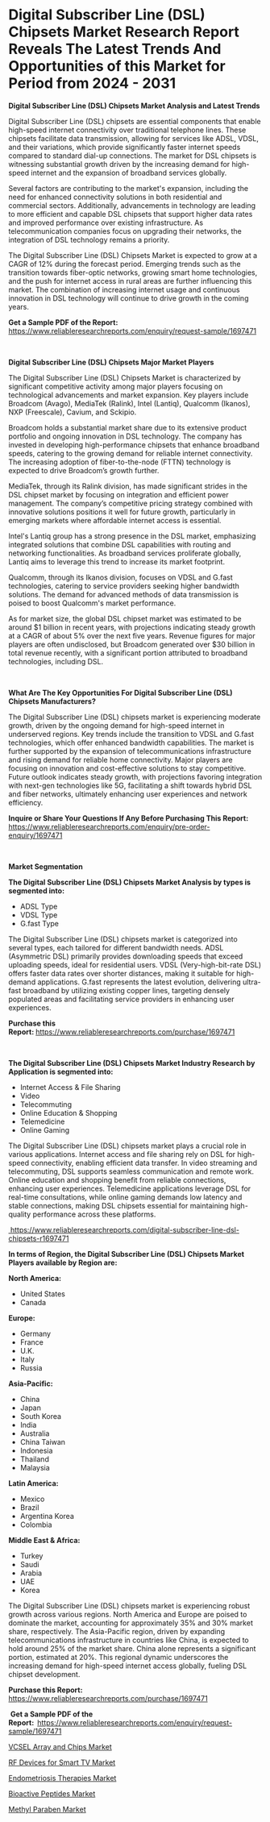 <p><h1>Digital Subscriber Line (DSL) Chipsets Market Research Report Reveals The Latest Trends And Opportunities of this Market for Period from 2024 - 2031</h1></p><p><strong>Digital Subscriber Line (DSL) Chipsets Market Analysis and Latest Trends</strong></p>
<p><p>Digital Subscriber Line (DSL) chipsets are essential components that enable high-speed internet connectivity over traditional telephone lines. These chipsets facilitate data transmission, allowing for services like ADSL, VDSL, and their variations, which provide significantly faster internet speeds compared to standard dial-up connections. The market for DSL chipsets is witnessing substantial growth driven by the increasing demand for high-speed internet and the expansion of broadband services globally.</p><p>Several factors are contributing to the market's expansion, including the need for enhanced connectivity solutions in both residential and commercial sectors. Additionally, advancements in technology are leading to more efficient and capable DSL chipsets that support higher data rates and improved performance over existing infrastructure. As telecommunication companies focus on upgrading their networks, the integration of DSL technology remains a priority.</p><p>The Digital Subscriber Line (DSL) Chipsets Market is expected to grow at a CAGR of 12% during the forecast period. Emerging trends such as the transition towards fiber-optic networks, growing smart home technologies, and the push for internet access in rural areas are further influencing this market. The combination of increasing internet usage and continuous innovation in DSL technology will continue to drive growth in the coming years.</p></p>
<p><strong>Get a Sample PDF of the Report:&nbsp;</strong> <a href="https://www.reliableresearchreports.com/enquiry/request-sample/1697471?utm_campaign=16&utm_medium=2&utm_source=Github&utm_content=ia&utm_term=03102024&utm_id=digital-subscriber-line-dsl-chipsets">https://www.reliableresearchreports.com/enquiry/request-sample/1697471</a></p>
<p>&nbsp;</p>
<p><strong>Digital Subscriber Line (DSL) Chipsets Major Market Players</strong></p>
<p><p>The Digital Subscriber Line (DSL) Chipsets Market is characterized by significant competitive activity among major players focusing on technological advancements and market expansion. Key players include Broadcom (Avago), MediaTek (Ralink), Intel (Lantiq), Qualcomm (Ikanos), NXP (Freescale), Cavium, and Sckipio.</p><p>Broadcom holds a substantial market share due to its extensive product portfolio and ongoing innovation in DSL technology. The company has invested in developing high-performance chipsets that enhance broadband speeds, catering to the growing demand for reliable internet connectivity. The increasing adoption of fiber-to-the-node (FTTN) technology is expected to drive Broadcom’s growth further.</p><p>MediaTek, through its Ralink division, has made significant strides in the DSL chipset market by focusing on integration and efficient power management. The company’s competitive pricing strategy combined with innovative solutions positions it well for future growth, particularly in emerging markets where affordable internet access is essential.</p><p>Intel's Lantiq group has a strong presence in the DSL market, emphasizing integrated solutions that combine DSL capabilities with routing and networking functionalities. As broadband services proliferate globally, Lantiq aims to leverage this trend to increase its market footprint.</p><p>Qualcomm, through its Ikanos division, focuses on VDSL and G.fast technologies, catering to service providers seeking higher bandwidth solutions. The demand for advanced methods of data transmission is poised to boost Qualcomm's market performance.</p><p>As for market size, the global DSL chipset market was estimated to be around $1 billion in recent years, with projections indicating steady growth at a CAGR of about 5% over the next five years. Revenue figures for major players are often undisclosed, but Broadcom generated over $30 billion in total revenue recently, with a significant portion attributed to broadband technologies, including DSL.</p></p>
<p>&nbsp;</p>
<p><strong>What Are The Key Opportunities For Digital Subscriber Line (DSL) Chipsets Manufacturers?</strong></p>
<p><p>The Digital Subscriber Line (DSL) chipsets market is experiencing moderate growth, driven by the ongoing demand for high-speed internet in underserved regions. Key trends include the transition to VDSL and G.fast technologies, which offer enhanced bandwidth capabilities. The market is further supported by the expansion of telecommunications infrastructure and rising demand for reliable home connectivity. Major players are focusing on innovation and cost-effective solutions to stay competitive. Future outlook indicates steady growth, with projections favoring integration with next-gen technologies like 5G, facilitating a shift towards hybrid DSL and fiber networks, ultimately enhancing user experiences and network efficiency.</p></p>
<p><strong>Inquire or Share Your Questions If Any Before Purchasing This Report:</strong> <a href="https://www.reliableresearchreports.com/enquiry/pre-order-enquiry/1697471?utm_campaign=16&utm_medium=2&utm_source=Github&utm_content=ia&utm_term=03102024&utm_id=digital-subscriber-line-dsl-chipsets">https://www.reliableresearchreports.com/enquiry/pre-order-enquiry/1697471</a></p>
<p>&nbsp;</p>
<p><strong>Market Segmentation</strong></p>
<p><strong>The Digital Subscriber Line (DSL) Chipsets Market Analysis by types is segmented into:</strong></p>
<p><ul><li>ADSL Type</li><li>VDSL Type</li><li>G.fast Type</li></ul></p>
<p><p>The Digital Subscriber Line (DSL) chipsets market is categorized into several types, each tailored for different bandwidth needs. ADSL (Asymmetric DSL) primarily provides downloading speeds that exceed uploading speeds, ideal for residential users. VDSL (Very-high-bit-rate DSL) offers faster data rates over shorter distances, making it suitable for high-demand applications. G.fast represents the latest evolution, delivering ultra-fast broadband by utilizing existing copper lines, targeting densely populated areas and facilitating service providers in enhancing user experiences.</p></p>
<p><strong>Purchase this Report:&nbsp;</strong><a href="https://www.reliableresearchreports.com/purchase/1697471?utm_campaign=16&utm_medium=2&utm_source=Github&utm_content=ia&utm_term=03102024&utm_id=digital-subscriber-line-dsl-chipsets">https://www.reliableresearchreports.com/purchase/1697471</a></p>
<p>&nbsp;</p>
<p><strong>The Digital Subscriber Line (DSL) Chipsets Market Industry Research by Application is segmented into:</strong></p>
<p><ul><li>Internet Access & File Sharing</li><li>Video</li><li>Telecommuting</li><li>Online Education & Shopping</li><li>Telemedicine</li><li>Online Gaming</li></ul></p>
<p><p>The Digital Subscriber Line (DSL) chipsets market plays a crucial role in various applications. Internet access and file sharing rely on DSL for high-speed connectivity, enabling efficient data transfer. In video streaming and telecommuting, DSL supports seamless communication and remote work. Online education and shopping benefit from reliable connections, enhancing user experiences. Telemedicine applications leverage DSL for real-time consultations, while online gaming demands low latency and stable connections, making DSL chipsets essential for maintaining high-quality performance across these platforms.</p></p>
<p><a href="https://www.reliableresearchreports.com/digital-subscriber-line-dsl-chipsets-r1697471?utm_campaign=16&utm_medium=2&utm_source=Github&utm_content=ia&utm_term=03102024&utm_id=digital-subscriber-line-dsl-chipsets">&nbsp;https://www.reliableresearchreports.com/digital-subscriber-line-dsl-chipsets-r1697471</a></p>
<p><strong>In terms of Region, the Digital Subscriber Line (DSL) Chipsets Market Players available by Region are:</strong></p>
<p>
    <p> <strong> North America: </strong>
        <ul>
            <li>United States</li>
            <li>Canada</li>
        </ul>
        </p> 
    <p> <strong> Europe: </strong>
        <ul>
            <li>Germany</li>
            <li>France</li>
            <li>U.K.</li>
            <li>Italy</li>
            <li>Russia</li>
        </ul>
        </p> 
    <p> <strong> Asia-Pacific: </strong>
        <ul>
            <li>China</li>
            <li>Japan</li>
            <li>South Korea</li>
            <li>India</li>
            <li>Australia</li>
            <li>China Taiwan</li>
            <li>Indonesia</li>
            <li>Thailand</li>
            <li>Malaysia</li>
        </ul>
        </p> 
    <p> <strong> Latin America: </strong>
        <ul>
            <li>Mexico</li>
            <li>Brazil</li>
            <li>Argentina Korea</li>
            <li>Colombia</li>
        </ul>
        </p> 
    <p> <strong> Middle East & Africa: </strong>
        <ul>
            <li>Turkey</li>
            <li>Saudi</li>
            <li>Arabia</li>
            <li>UAE</li>
            <li>Korea</li>
        </ul>
    </p>
    </p>
<p><p>The Digital Subscriber Line (DSL) chipsets market is experiencing robust growth across various regions. North America and Europe are poised to dominate the market, accounting for approximately 35% and 30% market share, respectively. The Asia-Pacific region, driven by expanding telecommunications infrastructure in countries like China, is expected to hold around 25% of the market share. China alone represents a significant portion, estimated at 20%. This regional dynamic underscores the increasing demand for high-speed internet access globally, fueling DSL chipset development.</p></p>
<p><strong>Purchase this Report: </strong><a href="https://www.reliableresearchreports.com/purchase/1697471?utm_campaign=16&utm_medium=2&utm_source=Github&utm_content=ia&utm_term=03102024&utm_id=digital-subscriber-line-dsl-chipsets">https://www.reliableresearchreports.com/purchase/1697471</a></p>
<p>&nbsp;<strong>Get a Sample PDF of the Report:&nbsp;&nbsp;</strong><a href="https://www.reliableresearchreports.com/enquiry/request-sample/1697471?utm_campaign=16&utm_medium=2&utm_source=Github&utm_content=ia&utm_term=03102024&utm_id=digital-subscriber-line-dsl-chipsets">https://www.reliableresearchreports.com/enquiry/request-sample/1697471</a></p>
<p><strong></strong></p>
<p><p><a href="https://github.com/JosephineMcguire65/Market-Research-Report-List-1/blob/main/vcsel-array-and-chips-market.md?utm_campaign=16&utm_medium=2&utm_source=Github&utm_content=ia&utm_term=03102024&utm_id=digital-subscriber-line-dsl-chipsets">VCSEL Array and Chips Market</a></p><p><a href="https://github.com/FahadAhmed712/Market-Research-Report-List-1/blob/main/rf-devices-for-smart-tv-market.md?utm_campaign=16&utm_medium=2&utm_source=Github&utm_content=ia&utm_term=03102024&utm_id=digital-subscriber-line-dsl-chipsets">RF Devices for Smart TV Market</a></p><p><a href="https://www.linkedin.com/pulse/future-innovation-global-endometriosis-therapies-market-7kmxe?utm_campaign=16&utm_medium=2&utm_source=Github&utm_content=ia&utm_term=03102024&utm_id=digital-subscriber-line-dsl-chipsets">Endometriosis Therapies Market</a></p><p><a href="https://www.linkedin.com/pulse/bioactive-peptides-market-global-regional-analysis-gbfoe?utm_campaign=16&utm_medium=2&utm_source=Github&utm_content=ia&utm_term=03102024&utm_id=digital-subscriber-line-dsl-chipsets">Bioactive Peptides Market</a></p><p><a href="https://www.linkedin.com/pulse/methyl-paraben-value-chain-analysis-from-raw-materials-tsyze?utm_campaign=16&utm_medium=2&utm_source=Github&utm_content=ia&utm_term=03102024&utm_id=digital-subscriber-line-dsl-chipsets">Methyl Paraben Market</a></p></p>